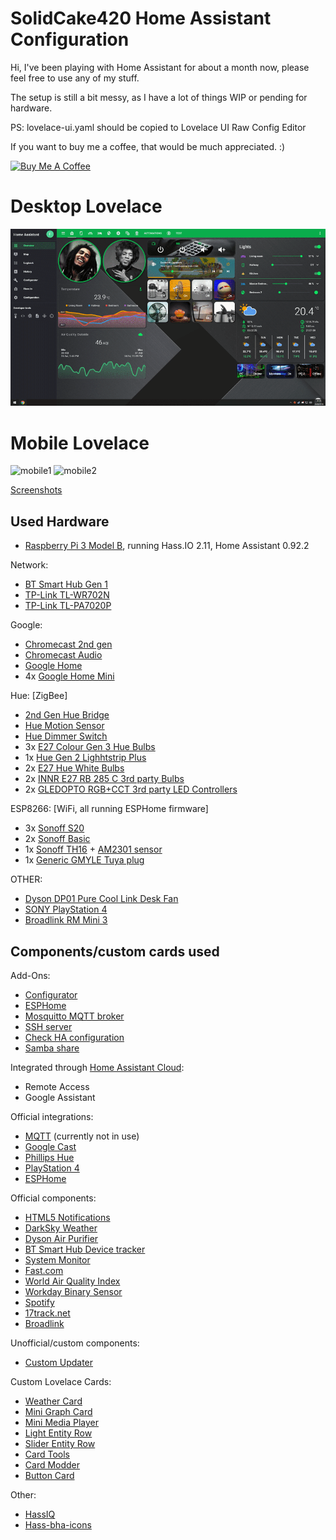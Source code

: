 # SolidCake420 Home Assistant Configuration

Hi, I've been playing with Home Assistant for about a month now, please feel free to use any of my stuff.

The setup is still a bit messy, as I have a lot of things WIP or pending for hardware.

PS: lovelace-ui.yaml should be copied to Lovelace UI Raw Config Editor


If you want to buy me a coffee, that would be much appreciated. :)

<a href="https://www.buymeacoffee.com/B8KgOCPIb" target="_blank"><img src="https://www.buymeacoffee.com/assets/img/custom_images/orange_img.png" alt="Buy Me A Coffee" style="height: auto !important;width: auto !important;" ></a>

# Desktop Lovelace
![desktop](/example/example_lovelace_pc.gif "Lovelace example on desktop")

# Mobile Lovelace
![mobile1](/example/example_lovelace_mobile1.gif "Lovelace example on mobile 1")
![mobile2](/example/example_lovelace_mobile2.gif "Lovelace example on mobile 2")

[Screenshots](https://imgur.com/a/ALbkssC)


## Used Hardware

- [Raspberry Pi 3 Model B](https://www.raspberrypi.org/products/raspberry-pi-3-model-b/), running Hass.IO 2.11, Home Assistant 0.92.2
 
Network:

- [BT Smart Hub Gen 1](https://shop.bt.com/products/bt-smart-hub-088138-C6NX.html)
- [TP-Link TL-WR702N](https://www.tp-link.com/uk/home-networking/wifi-router/tl-wr702n/)
- [TP-Link TL-PA7020P](https://www.tp-link.com/uk/home-networking/powerline/tl-pa7020p-kit/)

Google: 

- [Chromecast 2nd gen](https://store.google.com/ph/product/chromecast_2015)
- [Chromecast Audio](https://www.google.com/chromecast/audio/explore/)
- [Google Home](https://store.google.com/product/google_home)
- 4x [Google Home Mini](https://store.google.com/product/google_home_mini)


Hue: [ZigBee]

- [2nd Gen Hue Bridge](https://www2.meethue.com/en-gb/p/hue-bridge/8718696516850)
- [Hue Motion Sensor](https://www2.meethue.com/en-gb/p/hue-motion-sensor/8718696743171)
- [Hue Dimmer Switch](https://www2.meethue.com/en-gb/p/hue-dimmer-switch/8718696743157)
- 3x [E27 Colour Gen 3 Hue Bulbs](https://www2.meethue.com/en-gb/p/hue-white-and-colour-ambience-single-bulb-e27/8718696592984)
- 1x [Hue Gen 2 Lighhtstrip Plus](https://www2.meethue.com/en-gb/p/hue-white-and-colour-ambience-lightstrip-plus-eu-uk-base/7190155PH)
- 2x [E27 Hue White Bulbs](https://www2.meethue.com/en-gb/p/hue-white-dual-pack-e27/8718696729113)
- 2x [INNR E27 RB 285 C 3rd party Bulbs](https://shop.innrlighting.com/en/shop/143/smart-bulb-colour-e27-z3.0)
- 2x [GLEDOPTO RGB+CCT 3rd party LED Controllers](https://www.aliexpress.com/store/product/gledopto-1ID-2ID-rgb-cct-led-controller-ZIGBEE-ZLL-DC12-24V-strip-light-controller-rgbw-cw/3685003_32969239825.html)


ESP8266: [WiFi, all running ESPHome firmware]

- 3x [Sonoff S20](https://sonoff.itead.cc/en/products/residential/s20-socket)
- 2x [Sonoff Basic](https://sonoff.itead.cc/en/products/sonoff/sonoff-basic)
- 1x [Sonoff TH16](https://sonoff.itead.cc/en/products/sonoff/sonoff-th) + [AM2301 sensor](https://sonoff.itead.cc/en/products/accessories/am2301)
- 1x [Generic GMYLE Tuya plug](https://www.amazon.co.uk/gp/product/B074SXKQRZ/ref=ppx_yo_dt_b_search_asin_title)

OTHER:

- [Dyson DP01 Pure Cool Link Desk Fan](https://www.dyson.com/purifiers/dyson-dp01-pure-cool-link-desk-white-silver.html)
- [SONY PlayStation 4](https://www.sony.co.uk/electronics/playstation-systems/playstation-4)
- [Broadlink RM Mini 3](http://www.ibroadlink.com/rmMini3/)


## Components/custom cards used


Add-Ons:

- [Configurator](https://www.home-assistant.io/addons/configurator/)
- [ESPHome](https://github.com/esphome/hassio)
- [Mosquitto MQTT broker](https://www.home-assistant.io/addons/mosquitto/)
- [SSH server](https://www.home-assistant.io/addons/ssh/)
- [Check HA configuration](https://www.home-assistant.io/addons/check_config/)
- [Samba share](https://www.home-assistant.io/addons/samba/)


Integrated through [Home Assistant Cloud](https://www.home-assistant.io/cloud/):

- Remote Access
- Google Assistant 


Official integrations:

- [MQTT](https://www.home-assistant.io/components/mqtt/) (currently not in use)
- [Google Cast](https://www.home-assistant.io/components/cast/)
- [Phillips Hue](https://www.home-assistant.io/components/hue/)
- [PlayStation 4](https://www.home-assistant.io/components/ps4/)
- [ESPHome](https://www.home-assistant.io/components/esphome/)


Official components:

- [HTML5 Notifications](https://www.home-assistant.io/components/html5/)
- [DarkSky Weather](https://www.home-assistant.io/components/weather.darksky/)
- [Dyson Air Purifier](https://www.home-assistant.io/components/dyson/)
- [BT Smart Hub Device tracker](https://www.home-assistant.io/components/bt_smarthub/)
- [System Monitor](https://www.home-assistant.io/components/openhardwaremonitor/)
- [Fast.com](https://www.home-assistant.io/components/fastdotcom/)
- [World Air Quality Index](https://www.home-assistant.io/components/waqi/)
- [Workday Binary Sensor](https://www.home-assistant.io/components/workday/)
- [Spotify](https://www.home-assistant.io/components/spotify/)
- [17track.net](https://www.home-assistant.io/components/seventeentrack/)
- [Broadlink](https://www.home-assistant.io/components/broadlink/)


Unofficial/custom components:

- [Custom Updater](https://github.com/custom-components/custom_updater)


Custom Lovelace Cards:

- [Weather Card](https://github.com/bramkragten/custom-ui/tree/master/weather-card)
- [Mini Graph Card](https://github.com/kalkih/mini-graph-card)
- [Mini Media Player](https://github.com/kalkih/mini-media-player)
- [Light Entity Row](https://github.com/custom-cards/light-entity-row)
- [Slider Entity Row](https://github.com/thomasloven/lovelace-slider-entity-row)
- [Card Tools](https://github.com/thomasloven/lovelace-card-tools)
- [Card Modder](https://github.com/thomasloven/lovelace-card-modder)
- [Button Card](https://github.com/custom-cards/button-card)


Other:

- [HassIQ](https://github.com/alanfischer/hassiq)
- [Hass-bha-icons](https://github.com/hulkhaugen/hass-bha-icons)